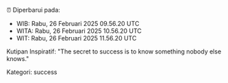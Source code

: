⏰ Diperbarui pada:
- WIB: Rabu, 26 Februari 2025 09.56.20 UTC
- WITA: Rabu, 26 Februari 2025 10.56.20 UTC
- WIT: Rabu, 26 Februari 2025 11.56.20 UTC

Kutipan Inspiratif:
"The secret to success is to know something nobody else knows."


Kategori: success


